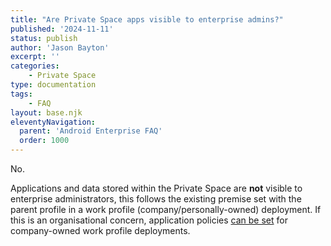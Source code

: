 ```yaml
---
title: "Are Private Space apps visible to enterprise admins?"
published: '2024-11-11'
status: publish
author: 'Jason Bayton'
excerpt: ''
categories:
    - Private Space
type: documentation
tags: 
    - FAQ
layout: base.njk
eleventyNavigation:
  parent: 'Android Enterprise FAQ'
  order: 1000
--- 
```

No. 

Applications and data stored within the Private Space are **not** visible to enterprise administrators, this follows the existing premise set with the parent profile in a work profile (company/personally-owned) deployment. If this is an organisational concern, application policies [can be set](/android/android-enterprise-faq/manage-apps-in-private-space) for company-owned work profile deployments.